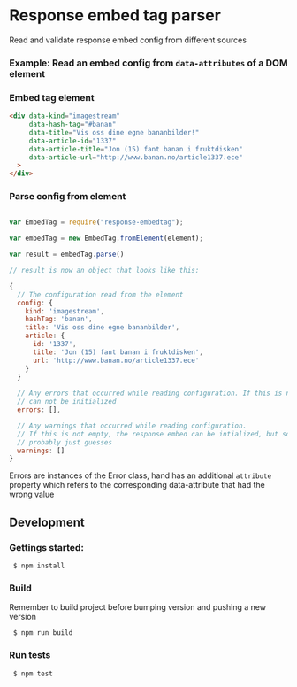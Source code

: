 # Response embed tag parser

Read and validate response embed config from different sources

### Example: Read an embed config from `data-attributes` of a DOM element

### Embed tag element

```html
<div data-kind="imagestream"
     data-hash-tag="#banan"
     data-title="Vis oss dine egne bananbilder!"
     data-article-id="1337"
     data-article-title="Jon (15) fant banan i fruktdisken"
     data-article-url="http://www.banan.no/article1337.ece"
  >
</div>
```

### Parse config from element

```javascript

var EmbedTag = require("response-embedtag");

var embedTag = new EmbedTag.fromElement(element);

var result = embedTag.parse()

// result is now an object that looks like this:

{
  // The configuration read from the element
  config: {
    kind: 'imagestream',
    hashTag: 'banan',
    title: 'Vis oss dine egne bananbilder',
    article: {
      id: '1337',
      title: 'Jon (15) fant banan i fruktdisken',
      url: 'http://www.banan.no/article1337.ece'
    }
  }
  
  // Any errors that occurred while reading configuration. If this is not empty, the response embed 
  // can not be initialized
  errors: [],

  // Any warnings that occurred while reading configuration.
  // If this is not empty, the response embed can be intialized, but some configuration values are 
  // probably just guesses
  warnings: []
}

```

Errors are instances of the Error class, hand has an additional `attribute` property which refers to
the corresponding data-attribute that had the wrong value


## Development

### Gettings started:

     $ npm install

### Build

Remember to build project before bumping version and pushing a new version

     $ npm run build

### Run tests

     $ npm test

